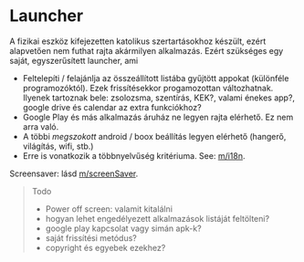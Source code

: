 Launcher
======

A fizikai eszköz kifejezetten katolikus szertartásokhoz készült, ezért alapvetően nem futhat rajta akármilyen alkalmazás. Ezért szükséges egy saját, egyszerűsített launcher, ami
- Feltelepíti / felajánlja az összeállított listába gyűjtött appokat (különféle programozóktól). Ezek frissítésekkor progamozottan változhatnak. Ilyenek tartoznak bele: zsolozsma, szentírás, KEK?, valami énekes app?, google drive és calendar az extra funkciókhoz?
- Google Play és más alkalmazás áruház ne legyen rajta elérhető. Ez nem arra való.
- A többi _megszokott_ android / boox beállítás legyen elérhető (hangerő, világítás, wifi, stb.)
- Erre is vonatkozik a többnyelvűség kritériuma. See: [m/i18n](modules/i18n.md). 

Screensaver: lásd [m/screenSaver](modules/screenSaver.md).


>Todo
>- Power off screen: valamit kitalálni
>- hogyan lehet engedélyezett alkalmazások listáját feltölteni?
>- google play kapcsolat vagy simán apk-k?
>- saját frissítési metódus?
>- copyright és egyebek ezekhez?

